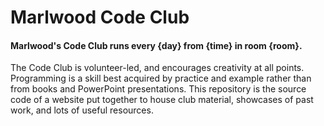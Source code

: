 # Marlwood Code Club

#### Marlwood's Code Club runs every {day} from {time} in room {room}.

The Code Club is volunteer-led, and encourages creativity at all points. Programming is a skill best acquired by practice and example rather than from books and PowerPoint presentations. This repository is the source code of a website put together to house club material, showcases of past work, and lots of useful resources.
